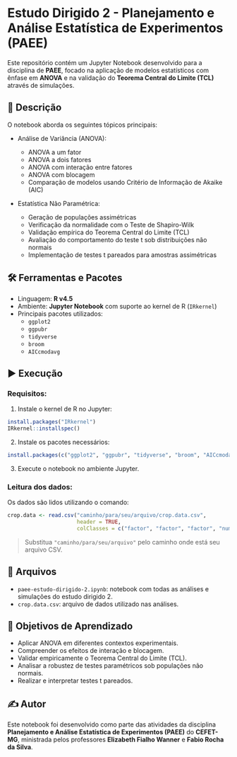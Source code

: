 # Estudo Dirigido 2 - Planejamento e Análise Estatística de Experimentos (PAEE)

Este repositório contém um Jupyter Notebook desenvolvido para a disciplina de **PAEE**, focado na aplicação de modelos estatísticos com ênfase em **ANOVA** e na validação do **Teorema Central do Limite (TCL)** através de simulações.

## 📘 Descrição

O notebook aborda os seguintes tópicos principais:

- Análise de Variância (ANOVA):
  - ANOVA a um fator
  - ANOVA a dois fatores
  - ANOVA com interação entre fatores
  - ANOVA com blocagem
  - Comparação de modelos usando Critério de Informação de Akaike (AIC)

- Estatística Não Paramétrica:
  - Geração de populações assimétricas
  - Verificação da normalidade com o Teste de Shapiro-Wilk
  - Validação empírica do Teorema Central do Limite (TCL)
  - Avaliação do comportamento do teste t sob distribuições não normais
  - Implementação de testes t pareados para amostras assimétricas

## 🛠️ Ferramentas e Pacotes

- Linguagem: **R v4.5**
- Ambiente: **Jupyter Notebook** com suporte ao kernel de R (`IRkernel`)
- Principais pacotes utilizados:
  - `ggplot2`
  - `ggpubr`
  - `tidyverse`
  - `broom`
  - `AICcmodavg`

## ▶️ Execução

### Requisitos:

1. Instale o kernel de R no Jupyter:

```r
install.packages("IRkernel")
IRkernel::installspec()
````

2. Instale os pacotes necessários:

```r
install.packages(c("ggplot2", "ggpubr", "tidyverse", "broom", "AICcmodavg"))
```

3. Execute o notebook no ambiente Jupyter.

### Leitura dos dados:

Os dados são lidos utilizando o comando:

```r
crop.data <- read.csv("caminho/para/seu/arquivo/crop.data.csv",
                      header = TRUE,
                      colClasses = c("factor", "factor", "factor", "numeric"))
```

> Substitua `"caminho/para/seu/arquivo"` pelo caminho onde está seu arquivo CSV.

## 📁 Arquivos

* `paee-estudo-dirigido-2.ipynb`: notebook com todas as análises e simulações do estudo dirigido 2.
* `crop.data.csv`: arquivo de dados utilizado nas análises.

## 🎯 Objetivos de Aprendizado

* Aplicar ANOVA em diferentes contextos experimentais.
* Compreender os efeitos de interação e blocagem.
* Validar empiricamente o Teorema Central do Limite (TCL).
* Analisar a robustez de testes paramétricos sob populações não normais.
* Realizar e interpretar testes t pareados.

## ✍️ Autor

Este notebook foi desenvolvido como parte das atividades da disciplina **Planejamento e Análise Estatística de Experimentos (PAEE)** do **CEFET-MG**, ministrada pelos professores **Elizabeth Fialho Wanner** e **Fabio Rocha da Silva**.
